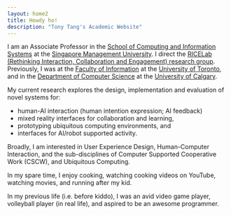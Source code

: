 ```yaml
---
layout: home2
title: Howdy ho!
description: "Tony Tang's Academic Website"
---
```


I am an Associate Professor in the [School of Computing and Information Systems](https://scis.smu.edu.sg/) at the [Singapore Management University](https://www.smu.edu.sg). I direct the [RICELab (Rethinking Interaction, Collaboration and Engagement) research group](http://ricelab.github.io/). Previously, I was at the [Faculty of Information](https://ischool.utoronto.ca/) at the [University of Toronto](https://www.utoronto.ca/), and in the [Department of Computer Science](http://www.cpsc.ucalgary.ca/) at the [University of Calgary](http://ucalgary.ca/).

My current research explores the design, implementation and evaluation of novel systems for:
* human-AI interaction (human intention expression; AI feedback)
* mixed reality interfaces for collaboration and learning,
* prototyping ubiquitous computing environments, and
* interfaces for AI/robot supported activity.

Broadly, I am interested in User Experience Design, Human-Computer Interaction, and the sub-disciplines of Computer Supported Cooperative Work (CSCW), and Ubiquitous Computing.

In my spare time, I enjoy cooking, watching cooking videos on YouTube, watching movies, and running after my kid.

In my previous life (i.e. before kiddo), I was an avid video game player, volleyball player (in real life), and aspired to be an awesome programmer.
